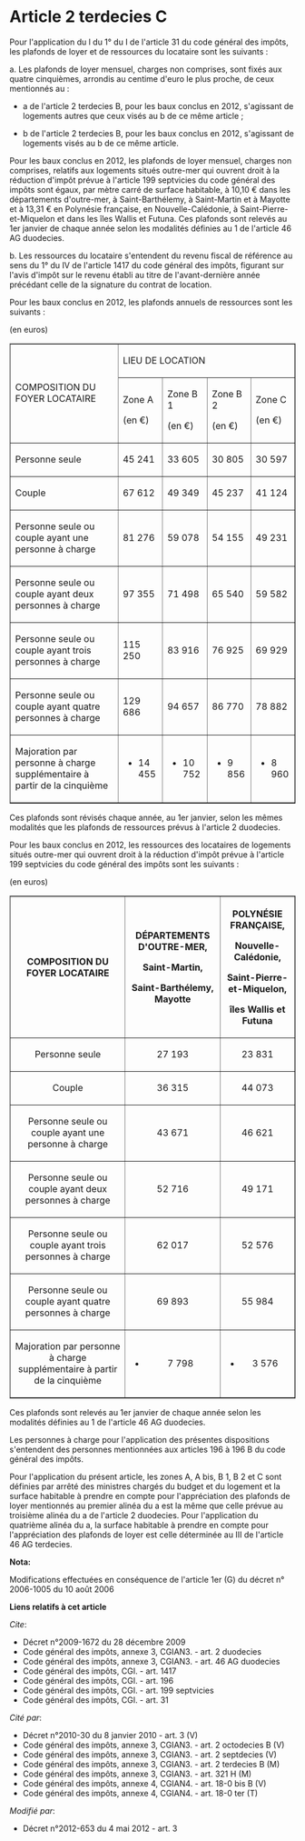 # Article 2 terdecies C

Pour l'application du l du 1° du I de l'article 31 du code général des impôts, les plafonds de loyer et de ressources du
locataire sont les suivants : 

a. Les plafonds de loyer mensuel, charges non comprises, sont fixés aux quatre cinquièmes, arrondis au centime d'euro le plus
proche, de ceux mentionnés au :

- a de l'article 2 terdecies B, pour les baux conclus en 2012, s'agissant de logements autres que ceux visés au b de ce même
article ;

- b de l'article 2 terdecies B, pour les baux conclus en 2012, s'agissant de logements visés au b de ce même article. 

Pour les baux conclus en 2012, les plafonds de loyer mensuel, charges non comprises, relatifs aux logements situés outre-mer
qui ouvrent droit à la réduction d'impôt prévue à l'article 199 septvicies du code général des impôts sont égaux, par mètre
carré de surface habitable, à 10,10 € dans les départements d'outre-mer, à Saint-Barthélemy, à Saint-Martin et à Mayotte et à
13,31 € en Polynésie française, en Nouvelle-Calédonie, à Saint-Pierre-et-Miquelon et dans les îles Wallis et Futuna. Ces
plafonds sont relevés au 1er janvier de chaque année selon les modalités définies au 1 de l'article 46 AG duodecies. 

b. Les ressources du locataire s'entendent du revenu fiscal de référence au sens du 1° du IV de l'article 1417 du code
général des impôts, figurant sur l'avis d'impôt sur le revenu établi au titre de l'avant-dernière année précédant celle de la
signature du contrat de location. 

Pour les baux conclus en 2012, les plafonds annuels de ressources sont les suivants : 

(en euros) 

<table border="1" width="680" cellpadding="0">
  <tbody>
    <tr>
      <td rowspan="2">

COMPOSITION DU FOYER LOCATAIRE

</td>
      <td colspan="4">

LIEU DE   LOCATION

</td>
    </tr>
    <tr>
      <td>

Zone A

(en €)

</td>
      <td>

Zone B 1 

(en €)

</td>
      <td>

Zone B 2 

(en €)

</td>
      <td>

Zone   C

(en   €)

</td>
    </tr>
    <tr>
      <td>

Personne   seule

</td>
      <td>

45 241

</td>
      <td>

33 605

</td>
      <td>

30 805

</td>
      <td>

30 597

</td>
    </tr>
    <tr>
      <td>

Couple

</td>
      <td>

67 612

</td>
      <td>

49 349

</td>
      <td>

45 237

</td>
      <td>

41 124

</td>
    </tr>
    <tr>
      <td>

Personne   seule ou couple ayant une personne à charge

</td>
      <td>

81 276

</td>
      <td>

59 078

</td>
      <td>

54 155

</td>
      <td>

49 231

</td>
    </tr>
    <tr>
      <td>

Personne   seule ou couple ayant deux personnes à charge

</td>
      <td>

97 355

</td>
      <td>

71 498

</td>
      <td>

65 540

</td>
      <td>

59 582

</td>
    </tr>
    <tr>
      <td>

Personne   seule ou couple ayant trois personnes à charge

</td>
      <td>

115 250

</td>
      <td>

83 916

</td>
      <td>

76 925

</td>
      <td>

69 929

</td>
    </tr>
    <tr>
      <td>

Personne   seule ou couple ayant quatre personnes à charge

</td>
      <td>

129 686

</td>
      <td>

94 657

</td>
      <td>

86 770

</td>
      <td>

78 882

</td>
    </tr>
    <tr>
      <td>

Majoration   par personne à charge supplémentaire à partir de la cinquième

</td>
      <td>

+ 14 455

</td>
      <td>

+ 10 752

</td>
      <td>

+ 9 856

</td>
      <td>

+ 8 960

</td>
    </tr>
  </tbody>
</table>

Ces plafonds sont révisés chaque année, au 1er janvier, selon les mêmes modalités que les plafonds de ressources prévus à
l'article 2 duodecies. 

Pour les baux conclus en 2012, les ressources des locataires de logements situés outre-mer qui ouvrent droit à la réduction
d'impôt prévue à l'article 199 septvicies du code général des impôts sont les suivants : 

(en euros) 

<table border="1">
    <tbody>
      <tr>
        <th>

COMPOSITION DU FOYER LOCATAIRE

</th>
        <th>

DÉPARTEMENTS D'OUTRE-MER,

Saint-Martin,

Saint-Barthélemy, Mayotte

</th>
        <th>

POLYNÉSIE FRANÇAISE,

Nouvelle-Calédonie,

Saint-Pierre-et-Miquelon,

îles Wallis et Futuna

</th>
      </tr>
      <tr>
        <td align="center">

Personne seule

</td>
        <td align="center">

27 193

</td>
        <td align="center">

23 831

</td>
      </tr>
      <tr>
        <td align="center">

Couple

</td>
        <td align="center">

36 315

</td>
        <td align="center">

44 073

</td>
      </tr>
      <tr>
        <td align="center">

Personne seule ou couple ayant une personne à charge

</td>
        <td align="center">

43 671

</td>
        <td align="center">

46 621

</td>
      </tr>
      <tr>
        <td align="center">

Personne seule ou couple ayant deux personnes à charge

</td>
        <td align="center">

52 716

</td>
        <td align="center">

49 171

</td>
      </tr>
      <tr>
        <td align="center">

Personne seule ou couple ayant trois personnes à charge

</td>
        <td align="center">

62 017

</td>
        <td align="center">

52 576

</td>
      </tr>
      <tr>
        <td align="center">

Personne seule ou couple ayant quatre personnes à charge

</td>
        <td align="center">

69 893

</td>
        <td align="center">

55 984

</td>
      </tr>
      <tr>
        <td align="center">

Majoration par personne à charge supplémentaire à partir de la cinquième

</td>
        <td align="center">

+ 7 798

</td>
        <td align="center">

+ 3 576</td>
      </tr>
    </tbody>
  </table>

Ces plafonds sont relevés au 1er janvier de chaque année selon les modalités définies au 1 de l'article 46 AG duodecies. 

Les personnes à charge pour l'application des présentes dispositions s'entendent des personnes mentionnées aux articles 196 à
196 B du code général des impôts. 

Pour l'application du présent article, les zones A, A bis, B 1, B 2 et C sont définies par arrêté des ministres chargés du
budget et du logement et la surface habitable à prendre en compte pour l'appréciation des plafonds de loyer mentionnés au
premier alinéa du a est la même que celle prévue au troisième alinéa du a de l'article 2 duodecies. Pour l'application du
quatrième alinéa du a, la surface habitable à prendre en compte pour l'appréciation des plafonds de loyer est celle
déterminée au III de l'article 46 AG terdecies.

**Nota:**

Modifications effectuées en conséquence de l'article 1er (G) du décret n° 2006-1005 du 10 août 2006

**Liens relatifs à cet article**

_Cite_:

  - Décret n°2009-1672 du 28 décembre 2009
  - Code général des impôts, annexe 3, CGIAN3. - art. 2 duodecies
  - Code général des impôts, annexe 3, CGIAN3. - art. 46 AG duodecies
  - Code général des impôts, CGI. - art. 1417
  - Code général des impôts, CGI. - art. 196
  - Code général des impôts, CGI. - art. 199 septvicies
  - Code général des impôts, CGI. - art. 31

_Cité par_:

  - Décret n°2010-30 du 8 janvier 2010 - art. 3 (V)
  - Code général des impôts, annexe 3, CGIAN3. - art. 2 octodecies B (V)
  - Code général des impôts, annexe 3, CGIAN3. - art. 2 septdecies (V)
  - Code général des impôts, annexe 3, CGIAN3. - art. 2 terdecies B (M)
  - Code général des impôts, annexe 3, CGIAN3. - art. 321 H (M)
  - Code général des impôts, annexe 4, CGIAN4. - art. 18-0 bis B (V)
  - Code général des impôts, annexe 4, CGIAN4. - art. 18-0 ter (T)

_Modifié par_:

  - Décret n°2012-653 du 4 mai 2012 - art. 3
